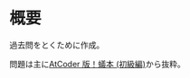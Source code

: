 # 概要
過去問をとくために作成。

問題は主に[AtCoder 版！蟻本 (初級編)](https://qiita.com/drken/items/e77685614f3c6bf86f44)から抜粋。
